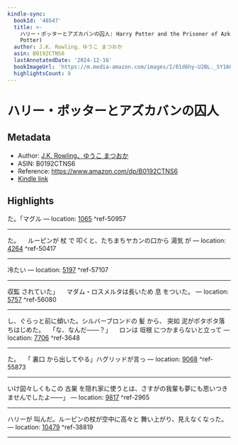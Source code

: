```yaml
---
kindle-sync:
  bookId: '46547'
  title: >-
    ハリー・ポッターとアズカバンの囚人: Harry Potter and the Prisoner of Azkaban ハリー・ポッタ (Harry
    Potter)
  author: J.K. Rowling、ゆうこ まつおか
  asin: B0192CTNS6
  lastAnnotatedDate: '2024-12-16'
  bookImageUrl: 'https://m.media-amazon.com/images/I/81d6hy-U2BL._SY160.jpg'
  highlightsCount: 8
---
```

# ハリー・ポッターとアズカバンの囚人
## Metadata
* Author: [J.K. Rowling、ゆうこ まつおか](https://www.amazon.comundefined)
* ASIN: B0192CTNS6
* Reference: https://www.amazon.com/dp/B0192CTNS6
* [Kindle link](kindle://book?action=open&asin=B0192CTNS6)

## Highlights
た。「マグル — location: [1065](kindle://book?action=open&asin=B0192CTNS6&location=1065) ^ref-50957

---
た。 　ルーピンが 杖 で 叩くと、たちまちヤカンの口から 湯気 が — location: [4264](kindle://book?action=open&asin=B0192CTNS6&location=4264) ^ref-50417

---
冷たい — location: [5197](kindle://book?action=open&asin=B0192CTNS6&location=5197) ^ref-57107

---
収監 されていた」 　マダム・ロスメルタは長いため 息 をついた。 — location: [5757](kindle://book?action=open&asin=B0192CTNS6&location=5757) ^ref-56080

---
し、ぐらっと前に傾いた。シルバーブロンドの 髪 から、 突如 泥がポタポタ落ちはじめた。 　「な、なんだ――？」 　ロンは 垣根 につかまらないと立って — location: [7706](kindle://book?action=open&asin=B0192CTNS6&location=7706) ^ref-3648

---
た。 　「 裏口 から出してやる」ハグリッドが言っ — location: [9068](kindle://book?action=open&asin=B0192CTNS6&location=9068) ^ref-55873

---
いけ図々しくもこの 古巣 を隠れ家に使うとは、さすがの我輩も夢にも思いつきませんでしたよ――」 — location: [9817](kindle://book?action=open&asin=B0192CTNS6&location=9817) ^ref-2965

---
ハリーが 叫んだ。ルーピンの杖が空中に高々と 舞い上がり、見えなくなった。 — location: [10479](kindle://book?action=open&asin=B0192CTNS6&location=10479) ^ref-38819

---
